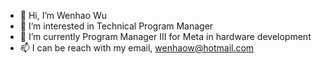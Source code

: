 - 👋 Hi, I’m Wenhao Wu
- 👀 I’m interested in Technical Program Manager 
- 🌱 I’m currently Program Manager III for Meta in hardware development
- 📫 I can be reach with my email, wenhaow@hotmail.com

<!---
wenhaowu27/wenhaowu27 is a ✨ special ✨ repository because its `README.md` (this file) appears on your GitHub profile.
You can click the Preview link to take a look at your changes.
--->
